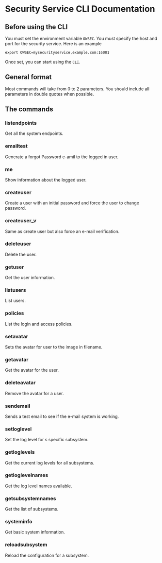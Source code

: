# Security Service CLI Documentation

## Before using the CLI
You must set the environment variable `OWSEC`. You must specify the host and port for the security service. Here is an example
```csh
export OWSEC=mysecurityservice,example.com:16001
```
Once set, you can start using the `CLI`.

## General format
Most commands will take from 0 to 2 parameters. You should include all parameters in double quotes when possible.

## The commands

### listendpoints                          
Get all the system endpoints.

### emailtest                              
Generate a forgot Password e-amil to the logged in user.

### me
Show information about the logged user.

### createuser <email> <password>          
Create a user with an initial password and force the user to change password.

### createuser_v <email> <password>        
Same as create user but also force an e-mail verification.

### deleteuser <user UUID>                 
Delete the user.
    
### getuser <user UUID>                    
Get the user information.

### listusers
List users.

### policies
List the login and access policies.

### setavatar <user UUID> <filename>       
Sets the avatar for user to the image in filename.

### getavatar <user UUID>                  
Get the avatar for the user.

### deleteavatar <user UUID>               
Remove the avatar for a user.

### sendemail <recipient> <from>           
Sends a test email to see if the e-mail system is working.

### setloglevel <subsystem> <loglevel>
Set the log level for s specific subsystem.

### getloglevels
Get the current log levels for all subsystems.

### getloglevelnames
Get the log level names available.

### getsubsystemnames
Get the list of subsystems.

### systeminfo
Get basic system information.

### reloadsubsystem <subsystem name>
Reload the configuration for a subsystem.
